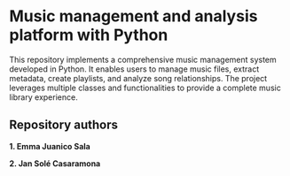 # Music management and analysis platform with Python

This repository implements a comprehensive music management system developed in Python. It enables users to manage music files, extract metadata, create playlists, and analyze song relationships. The project leverages multiple classes and functionalities to provide a complete music library experience.

## Repository authors
**1. Emma Juanico Sala**

**2. Jan Solé Casaramona**
